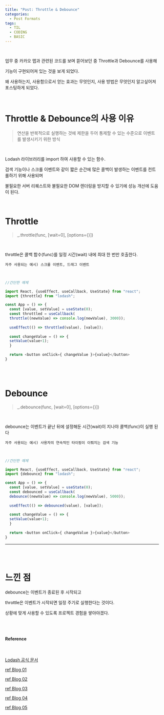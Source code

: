 ```yaml
---
title: "Post: Throttle & Debounce"
categories:
  - Post Formats
tags:
  - TIL
  - CODING
  - BASIC
---
```


<br>

업무 중 카카오 맵과 관련된 코드를 보며 뜯어보던 중 Throttle과 Debounce를 사용해

기능이 구현되어져 있는 것을 보게 되었다.

왜 사용하는지, 사용함으로서 얻는 효과는 무엇인지, 사용 방법은 무엇인지 알고싶어져 포스팅하게 되었다.

<br>

# Throttle & Debounce의 사용 이유

> 연산을 반복적으로 실행하는 것에 제한을 두어 통제할 수 있는 수준으로 이벤트를 발생시키기 위한 방식

<br>

Lodash 라이브러리를 import 하여 사용할 수 있는 함수.

검색 기능이나 스크롤 이벤트와 같이 짧은 순간에 많은 콜백이 발생하는 이벤트를 컨트롤하기 위해 사용되며

불필요한 서버 리퀘스트와 불필요한 DOM 렌더링을 방지할 수 있기에 성능 개선에 도움이 된다.

<br>

# Throttle

> _.throttle(func, [wait=0], [options={}])

<br>

throttle은 콜백 함수(func)를 일정 시간(wait) 내에 최대 한 번만 호출한다.

`자주 사용되는 예시) 스크롤 이벤트, 드래그 이벤트`

<br>

```js
//간단한 예제

import React, {useEffect, useCallback, UseState} from "react";
import {throttle} from "lodash";

const App = () => {
  const [value, setValue] = useState(0);
  const throttled = useCallback(
  throttle((newValue) => console.log(newValue), 3000));
  
  useEffect(() => throttled(value), [value]);
  
  const changeValue = () => {
  setValue(value+1);
  }
  
  return <button onClick={ changeValue }>{value}</button>
}

```

<br> 
<br>

# Debounce

> _.debounce(func, [wait=0], [options={}])

<br> 

debounce는 이벤트가 끝난 뒤에 설정해둔 시간(wait)이 지나야 콜백(func)이 실행 된다

`자주 사용되는 예시) 사용자의 연속적인 타이핑이 이뤄지는 검색 기능`

<br>


```js
//간단한 예제

import React, {useEffect, useCallback, UseState} from "react";
import {debounce} from "lodash";

const App = () => {
  const [value, setValue] = useState(0);
  const debounced = useCallback(
  debounce((newValue) => console.log(newValue), 5000));
  
  useEffect(() => debounced(value), [value]);
  
  const changeValue = () => {
  setValue(value+1);
  }
  
  return <button onClick={ changeValue }>{value}</button>
}

```
---

<br>
<br>

# 느낀 점

debounce는 이벤트가 종료된 후 시작되고

throttle은 이벤트가 시작되면 일정 주기로 실행한다는 것이다.

상황에 맞게 사용할 수 있도록 프로젝트 경험을 쌓아야겠다.

<br>
<br>

#### Reference

<br>

[Lodash 공식 문서](https://lodash.com/docs/4.17.15)

[ref Blog 01](http://yoonbumtae.com/?p=2102)

[ref Blog 02](https://velog.io/@edie_ko/React-%EC%BB%B4%ED%8F%AC%EB%84%8C%ED%8A%B8-%EC%84%B1%EB%8A%A5-%ED%96%A5%EC%83%81-%EC%8B%9C%ED%82%A4%EA%B8%B0-feat.-Lodash-throttle-debounce)

[ref Blog 03](https://gusrb3164.github.io/web/2021/06/09/throttle,debounce/)

[ref Blog 04](https://developer-talk.tistory.com/263)

[ref Blog 05](https://thisblogfor.me/web/throttle_debounce/)
